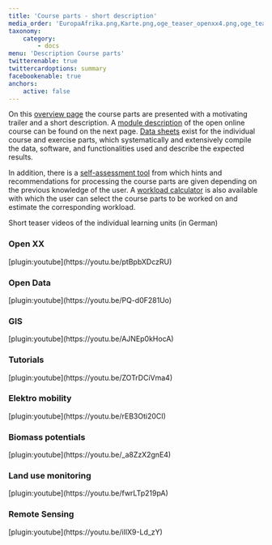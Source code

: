```yaml
---
title: 'Course parts - short description'
media_order: 'EuropaAfrika.png,Karte.png,oge_teaser_openxx4.png,oge_teaser_opendata2.png,teaser_emob.png'
taxonomy:
    category:
        - docs
menu: 'Description Course parts'
twitterenable: true
twittercardoptions: summary
facebookenable: true
anchors:
    active: false
---
```

On this [overview page](/uebersicht/kursuebersicht) the course parts are presented with a motivating trailer and a short description. A [module description](/uebersicht/self-assessment/OGE_Modulbeschreibung.pdf) of the open online course can be found on the next page. [Data sheets](/uebersicht/datenblatt) exist for the individual course and exercise parts, which systematically and extensively compile the data, software, and functionalities used and describe the expected results.

In addition, there is a [self-assessment tool](http://test.opengeoedu.de/selfassessment.aspx) from which hints and recommendations for processing the course parts are given depending on the previous knowledge of the user. A [workload calculator](http://test.opengeoedu.de/workload.aspx) is also available with which the user can select the course parts to be worked on and estimate the corresponding workload.

Short teaser videos of the individual learning units (in German)

<div class="container">
    <div class="row flex-wrap card-deck">
        <div class="card m-2" id="openxx">
            <h3 class="text-center">
                Open XX
            </h3>
            [plugin:youtube](https://youtu.be/ptBpbXDczRU)
        </div>
        <div class="card m-2" id="opendata">
            <h3 class="text-center">Open Data</h3>
            [plugin:youtube](https://youtu.be/PQ-d0F281Uo)
        </div>
    </div>
    <div class="row flex-wrap card-deck">
        <div class="card m-2" id="gis">
            <h3 class="text-center">GIS</h3>
            [plugin:youtube](https://youtu.be/AJNEp0kHocA)
        </div>
        <div class="card m-2" id="tutorials">
            <h3 class="text-center">Tutorials</h3>
            [plugin:youtube](https://youtu.be/ZOTrDCiVma4)
        </div>
    </div>
    <div class="row flex-wrap card-deck">
        <div class="card m-2" id="eMob">
            <h3 class="text-center">
                Elektro mobility
            </h3>
            [plugin:youtube](https://youtu.be/rEB3Oti20CI)            
        </div>
        <div class="card m-2" id="biomasse">
            <h3 class="text-center">Biomass potentials</h3>
            [plugin:youtube](https://youtu.be/_a8ZzX2gnE4)
        </div>
    </div>
    <div class="row flex-wrap card-deck">
        <div class="card m-2" id="flaechenmoni">
            <h3 class="text-center">
                Land use monitoring
            </h3>
           [plugin:youtube](https://youtu.be/fwrLTp219pA)           
        </div>
        <div class="card m-2" id="fernerkundung">
            <h3 class="text-center">
                Remote Sensing
            </h3>
            [plugin:youtube](https://youtu.be/iIlX9-Ld_zY)           
        </div>
    </div>
</div>
